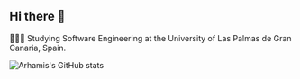 ## Hi there 👋
👨🏻‍💻 Studying Software Engineering at the University of Las Palmas de Gran Canaria, Spain.



![Arhamis's GitHub stats](https://github-readme-stats.vercel.app/api?username=ArhamisGC&show_icons=true&theme=radical)
<!--
**ArhamisGC/ArhamisGC** is a ✨ _special_ ✨ repository because its `README.md` (this file) appears on your GitHub profile.

Here are some ideas to get you started:

- 🔭 I’m currently working on ...
- 🌱 I’m currently learning ...
- 👯 I’m looking to collaborate on ...
- 🤔 I’m looking for help with ...
- 💬 Ask me about ...
- 📫 How to reach me: ...
- 😄 Pronouns: ...
- ⚡ Fun fact: ...
-->
